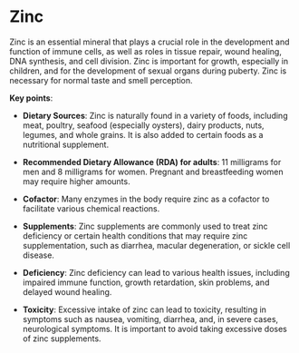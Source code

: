 # Zinc

Zinc is an essential mineral that plays a crucial role in the development and function of immune cells, as well as roles in tissue repair, wound healing, DNA synthesis, and cell division. Zinc is important for growth, especially in children, and for the development of sexual organs during puberty. Zinc is necessary for normal taste and smell perception.

**Key points**:

* **Dietary Sources**: Zinc is naturally found in a variety of foods, including meat, poultry, seafood (especially oysters), dairy products, nuts, legumes, and whole grains. It is also added to certain foods as a nutritional supplement.

* **Recommended Dietary Allowance (RDA) for adults**: 11 milligrams for men and 8 milligrams for women. Pregnant and breastfeeding women may require higher amounts.

* **Cofactor**: Many enzymes in the body require zinc as a cofactor to facilitate various chemical reactions.

* **Supplements**: Zinc supplements are commonly used to treat zinc deficiency or certain health conditions that may require zinc supplementation, such as diarrhea, macular degeneration, or sickle cell disease.

* **Deficiency**: Zinc deficiency can lead to various health issues, including impaired immune function, growth retardation, skin problems, and delayed wound healing.

* **Toxicity**: Excessive intake of zinc can lead to toxicity, resulting in symptoms such as nausea, vomiting, diarrhea, and, in severe cases, neurological symptoms. It is important to avoid taking excessive doses of zinc supplements.
